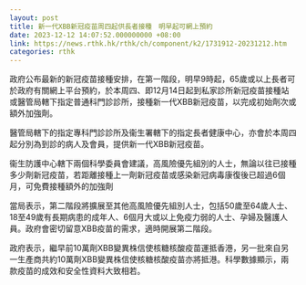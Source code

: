 ```yaml
---
layout: post
title: 新一代XBB新冠疫苗周四起供長者接種　明早起可網上預約
date: 2023-12-12 14:07:52.000000000 +08:00
link: https://news.rthk.hk/rthk/ch/component/k2/1731912-20231212.htm
categories: rthk
---
```


政府公布最新的新冠疫苗接種安排，在第一階段，明早9時起，65歲或以上長者可於政府有關網上平台預約，於本周四、即12月14日起到私家診所新冠疫苗接種站或醫管局轄下指定普通科門診診所，接種新一代XBB新冠疫苗，以完成初始劑次或額外加強劑。

醫管局轄下的指定專科門診診所及衞生署轄下的指定長者健康中心，亦會於本周四起分別為到診的病人及會員，提供新一代XBB新冠疫苗。

衞生防護中心轄下兩個科學委員會建議，高風險優先組別的人士，無論以往已接種多少劑新冠疫苗，若距離接種上一劑新冠疫苗或感染新冠病毒康復後已超過6個月，可免費接種額外的加強劑

當局表示，第二階段將擴展至其他高風險優先組別人士，包括50歲至64歲人士、18至49歲有長期病患的成年人、6個月大或以上免疫力弱的人士、孕婦及醫護人員。政府會密切留意XBB疫苗的需求，適時開展第二階段。

政府表示，繼早前10萬劑XBB變異株信使核糖核酸疫苗運抵香港，另一批來自另一生產商共約10萬劑XBB變異株信使核糖核酸疫苗亦將抵港。科學數據顯示，兩款疫苗的成效和安全性資料大致相若。
